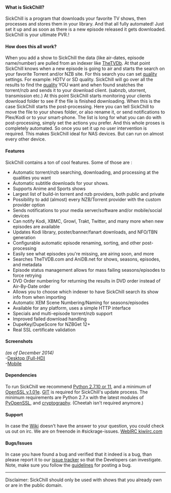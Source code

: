 #### What is SickChill?

SickChill is a program that downloads your favorite TV shows, then processes and stores them in your library.
And that all fully automated! Just set it up and as soon as there is a new episode released it gets downloaded. SickChill is your ultimate PVR.!  


#### How does this all work?
When you add a show to SickChill the data (like air-dates, episode name/number) are pulled from an indexer like [TheTVDb](http://thetvdb.com/). At that point SickChill knows when a new episode is going to air and starts the search on your favorite Torrent and/or NZB site. For this search you can set [quality](https://github.com/SickChill/SickChill/wiki/Quality-Settings) settings. For example: HDTV or SD quality. SickChill will go over all the results to find the [quality](https://github.com/SickChill/SickChill/wiki/Quality-Settings) YOU want and when found snatches the torrent/nzb and sends it to your download client. (sabnzb, utorrent, transmission etc.) At this point SickChill starts monitoring your clients download folder to see if the file is finished downloading. When this is the case SickChill starts the post-processing. Here you can tell SickChill to move the file to your shows folder, or also rename it, or send notifications to Plex/Kodi or to your smart-phone. The list is long for what you can do with post-processing, simply set the actions you prefer.
And this whole proses is completely automated. So once you set it up no user intervention is required.
This makes SickChill ideal for NAS devices. But can run on almost every other device.

#### Features

SickChill contains a ton of cool features. Some of those are :  

 - Automatic torrent/nzb searching, downloading, and processing at the qualities you want
 - Automatic subtitle downloads for your shows.
 - Supports Anime and Sports shows
 - Largest list of build-in torrent and nzb providers, both public and private
 - Possibility to add (almost) every NZB/Torrent provider with the custom provider option
 - Sends notifications to your media server/software and/or mobile/social devices
 - Can notify Kodi, XBMC, Growl, Trakt, Twitter, and many more when new episodes are available
 - Updates Kodi library, poster/banner/fanart downloads, and NFO/TBN generation
 - Configurable automatic episode renaming, sorting, and other post-processing
 - Easily see what episodes you're missing, are airing soon, and more
 - Searches TheTVDB.com and AniDB.net for shows, seasons, episodes, and metadata
 - Episode status management allows for mass failing seasons/episodes to force retrying
 - DVD Order numbering for returning the results in DVD order instead of Air-By-Date order
 - Allows you to choose which indexer to have SickChill search its show info from when importing
 - Automatic XEM Scene Numbering/Naming for seasons/episodes
 - Available for any platform, uses a simple HTTP interface
 - Specials and multi-episode torrent/nzb support
 - Improved failed download handling
 - DupeKey/DupeScore for NZBGet 12+
 - Real SSL certificate validation

#### Screenshots
_(as of December 2014)_<br/>
-[Desktop (Full-HD)](http://imgur.com/a/4fpBk)<br>
-[Mobile](http://imgur.com/a/WPyG6)

#### Dependencies  
To run SickChill we recommend [Python 2.7.10 or 11](https://www.python.org/downloads/release/python-2711/), and a minimum of [OpenSSL v.1.01e](https://www.openssl.org/source/). [GIT](https://git-scm.com/) is required for SickChill's update process. 
The minimum requirements are Python 2.7.x with the latest modules of [PyOpenSSL](https://pypi.python.org/pypi/pyOpenSSL), and [cryptography](https://pypi.python.org/pypi/cryptography). (Cheetah isn't required anymore.)  

#### Support
In case the [Wiki](https://github.com/SickChill/SickChill/wiki) doesn't have the answer to your question, you could check us out on irc.
We are on freenode in #sickrage-issues. [WebIRC kiwiirc.com](https://kiwiirc.com/client/irc.freenode.net/?theme=basic#sickrage-issues)

#### Bugs/Issues
In case you have found a bug and verified that it indeed is a bug, than please report it to our [issue tracker](https://github.com/SickChill/SickChill) so that the Developers can investigate.  
Note, make sure you follow the [guidelines](https://github.com/SickChill/SickChill#submitting-a-bugissue-ticket) for posting a bug.  

---

Disclaimer: SickChill should only be used with shows that you already own or are in the public domain.
